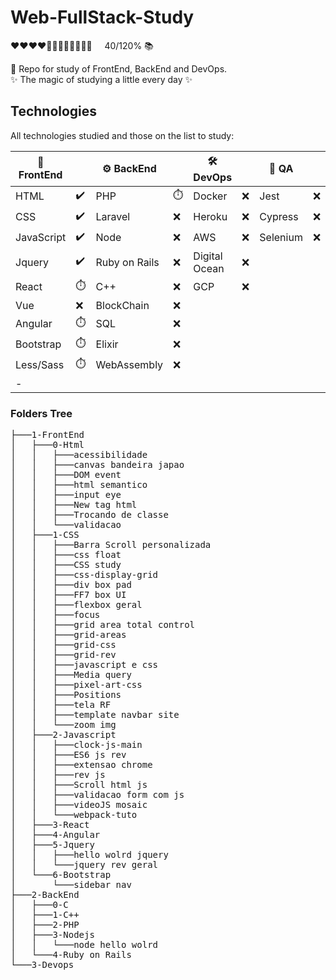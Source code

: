 # Web-FullStack-Study

<p>
❤❤❤❤🖤🖤🖤🖤🖤🖤🖤🖤 &nbsp&nbsp&nbsp 40/120% 📚 
</p>

:orange_book:	 Repo for study of FrontEnd, BackEnd and DevOps.<br>
:sparkles:  The magic of studying a little every day :sparkles:

## Technologies 

All technologies studied and those on the list to study:

|🐤 FrontEnd |                      |⚙️  BackEnd    |           |🛠️ DevOps      |            |🧪 QA    |      |
| --------   | ----------           |--------------- |-----------|--------------- |---------  |----      |----- |
| HTML       |:heavy_check_mark:	  | PHP            |:stopwatch:| Docker         |:x:        |Jest      |:x:   |
| CSS        |:heavy_check_mark:    | Laravel        |:x:        | Heroku         |:x:        |Cypress   |:x:   |
| JavaScript |:heavy_check_mark:    | Node           |:x:        | AWS            |:x:        |Selenium  |:x:   |
| Jquery     |:heavy_check_mark:    | Ruby on Rails  |:x:        | Digital Ocean  |:x:        |          |      |
| React      |:stopwatch:           | C++            |:x:        | GCP            |:x:        |          |      |
| Vue        |:x:                   | BlockChain     |:x:        |                |           |          |      |
| Angular    |:stopwatch:           | SQL            |:x:        |                |           |          |      |
| Bootstrap  |:stopwatch:           | Elixir         |:x:        |                |           |          |      |
| Less/Sass  |:stopwatch:           | WebAssembly    |:x:        |                |           |          |      |
| -          |                      |                |           |                |           |          |      |

### Folders Tree
<pre>
├───1-FrontEnd
│   ├───0-Html
│   │   ├───acessibilidade
│   │   ├───canvas bandeira japao
│   │   ├───DOM event
│   │   ├───html semantico
│   │   ├───input eye
│   │   ├───New tag html
│   │   ├───Trocando de classe
│   │   └───validacao
│   ├───1-CSS
│   │   ├───Barra Scroll personalizada
│   │   ├───css float
│   │   ├───CSS study
│   │   ├───css-display-grid
│   │   ├───div box pad
│   │   ├───FF7 box UI
│   │   ├───flexbox geral
│   │   ├───focus
│   │   ├───grid area total control
│   │   ├───grid-areas
│   │   ├───grid-css
│   │   ├───grid-rev
│   │   ├───javascript e css
│   │   ├───Media query
│   │   ├───pixel-art-css
│   │   ├───Positions
│   │   ├───tela RF
│   │   ├───template navbar site
│   │   └───zoom img
│   ├───2-Javascript
│   │   ├───clock-js-main
│   │   ├───ES6 js rev
│   │   ├───extensao chrome
│   │   ├───rev js
│   │   ├───Scroll html js
│   │   ├───validacao form com js
│   │   ├───videoJS mosaic
│   │   └───webpack-tuto
│   ├───3-React
│   ├───4-Angular
│   ├───5-Jquery
│   │   ├───hello wolrd jquery
│   │   └───jquery rev geral
│   └───6-Bootstrap
│       └───sidebar nav
├───2-BackEnd
│   ├───0-C
│   ├───1-C++
│   ├───2-PHP
│   ├───3-Nodejs
│   │   └───node hello wolrd
│   └───4-Ruby on Rails
└───3-Devops

